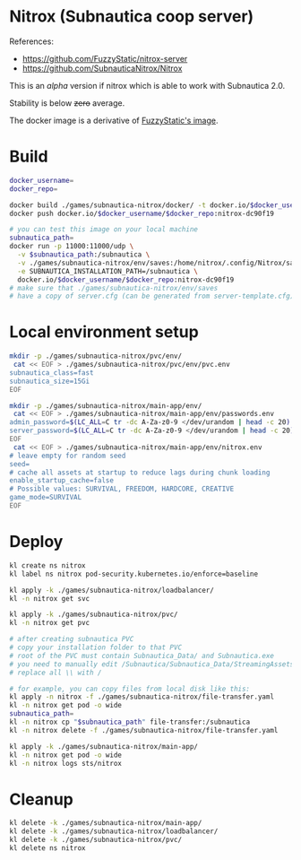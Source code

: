 
# Nitrox (Subnautica coop server)

References:
- https://github.com/FuzzyStatic/nitrox-server
- https://github.com/SubnauticaNitrox/Nitrox

This is an _alpha_ version if nitrox which is able to work with Subnautica 2.0.

Stability is below ~~zero~~ average.

The docker image is a derivative of [FuzzyStatic's image](https://github.com/FuzzyStatic/nitrox-server).

# Build

```bash
docker_username=
docker_repo=

docker build ./games/subnautica-nitrox/docker/ -t docker.io/$docker_username/$docker_repo:nitrox-dc90f19
docker push docker.io/$docker_username/$docker_repo:nitrox-dc90f19

# you can test this image on your local machine
subnautica_path=
docker run -p 11000:11000/udp \
  -v $subnautica_path:/subnautica \
  -v ./games/subnautica-nitrox/env/saves:/home/nitrox/.config/Nitrox/saves/docker-save \
  -e SUBNAUTICA_INSTALLATION_PATH=/subnautica \
  docker.io/$docker_username/$docker_repo:nitrox-dc90f19
# make sure that ./games/subnautica-nitrox/env/saves
# have a copy of server.cfg (can be generated from server-template.cfg)
```

# Local environment setup

```bash
mkdir -p ./games/subnautica-nitrox/pvc/env/
 cat << EOF > ./games/subnautica-nitrox/pvc/env/pvc.env
subnautica_class=fast
subnautica_size=15Gi
EOF

mkdir -p ./games/subnautica-nitrox/main-app/env/
 cat << EOF > ./games/subnautica-nitrox/main-app/env/passwords.env
admin_password=$(LC_ALL=C tr -dc A-Za-z0-9 </dev/urandom | head -c 20)
server_password=$(LC_ALL=C tr -dc A-Za-z0-9 </dev/urandom | head -c 20)
EOF
 cat << EOF > ./games/subnautica-nitrox/main-app/env/nitrox.env
# leave empty for random seed
seed=
# cache all assets at startup to reduce lags during chunk loading
enable_startup_cache=false
# Possible values: SURVIVAL, FREEDOM, HARDCORE, CREATIVE
game_mode=SURVIVAL
EOF
```

# Deploy

```bash
kl create ns nitrox
kl label ns nitrox pod-security.kubernetes.io/enforce=baseline

kl apply -k ./games/subnautica-nitrox/loadbalancer/
kl -n nitrox get svc

kl apply -k ./games/subnautica-nitrox/pvc/
kl -n nitrox get pvc

# after creating subnautica PVC
# copy your installation folder to that PVC
# root of the PVC must contain Subnautica_Data/ and Subnautica.exe
# you need to manually edit /Subnautica/Subnautica_Data/StreamingAssets/aa/catalog.json
# replace all \\ with /

# for example, you can copy files from local disk like this:
kl apply -n nitrox -f ./games/subnautica-nitrox/file-transfer.yaml
kl -n nitrox get pod -o wide
subnautica_path=
kl -n nitrox cp "$subnautica_path" file-transfer:/subnautica
kl -n nitrox delete -f ./games/subnautica-nitrox/file-transfer.yaml

kl apply -k ./games/subnautica-nitrox/main-app/
kl -n nitrox get pod -o wide
kl -n nitrox logs sts/nitrox
```

# Cleanup

```bash
kl delete -k ./games/subnautica-nitrox/main-app/
kl delete -k ./games/subnautica-nitrox/loadbalancer/
kl delete -k ./games/subnautica-nitrox/pvc/
kl delete ns nitrox
```
